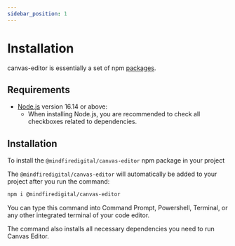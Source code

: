 ```yaml
---
sidebar_position: 1
---
```


# Installation

canvas-editor is essentially a set of npm [packages](https://github.com/mindfiredigital/canvas-editor).

## Requirements

- [Node.js](https://nodejs.org/en/download/) version 16.14 or above:
  - When installing Node.js, you are recommended to check all checkboxes related to dependencies.

## Installation

To install the `@mindfiredigital/canvas-editor` npm package in your project

The `@mindfiredigital/canvas-editor` will automatically be added to your project after you run the command:

```bash
npm i @mindfiredigital/canvas-editor
```

You can type this command into Command Prompt, Powershell, Terminal, or any other integrated terminal of your code editor.

The command also installs all necessary dependencies you need to run Canvas Editor.